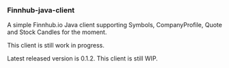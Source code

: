 ### Finnhub-java-client

A simple Finnhub.io Java client supporting Symbols, CompanyProfile, Quote and Stock Candles for the moment.

This client is still work in progress.

Latest released version is 0.1.2. This client is still WIP.
